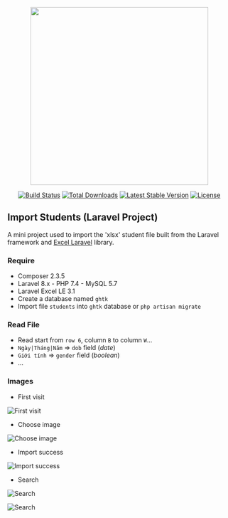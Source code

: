 <p align="center"><a href="https://laravel.com" target="_blank"><img src="https://raw.githubusercontent.com/laravel/art/master/logo-lockup/5%20SVG/2%20CMYK/1%20Full%20Color/laravel-logolockup-cmyk-red.svg" width="400"></a></p>

<p align="center">
<a href="https://travis-ci.org/laravel/framework"><img src="https://travis-ci.org/laravel/framework.svg" alt="Build Status"></a>
<a href="https://packagist.org/packages/laravel/framework"><img src="https://poser.pugx.org/laravel/framework/d/total.svg" alt="Total Downloads"></a>
<a href="https://packagist.org/packages/laravel/framework"><img src="https://poser.pugx.org/laravel/framework/v/stable.svg" alt="Latest Stable Version"></a>
<a href="https://packagist.org/packages/laravel/framework"><img src="https://poser.pugx.org/laravel/framework/license.svg" alt="License"></a>
</p>

## Import Students (Laravel Project)
A mini project used to import the 'xlsx' student file built from the Laravel framework and [Excel Laravel](https://docs.laravel-excel.com/3.1/getting-started/) library.

### Require
- Composer 2.3.5
- Laravel 8.x - PHP 7.4 - MySQL 5.7
- Laravel Excel LE 3.1
- Create a database named `ghtk`
- Import file `students` into `ghtk` database or `php artisan migrate`

### Read File
- Read start from `row 6`, column `B` to column `W`...
- `Ngày|Tháng|Năm` => `dob` field (*date*)
- `Giới tính` => `gender` field (*boolean*)
- ...

### Images

- First visit

![First visit](https://i.imgur.com/kDrJAfo.png)

- Choose image

![Choose image](https://i.imgur.com/SRGkTxP.png)

- Import success

![Import success](https://i.imgur.com/ru10Fwi.png)

- Search

![Search](https://i.imgur.com/RHqdGsT.png)

![Search](https://i.imgur.com/eRvMGSn.png)
